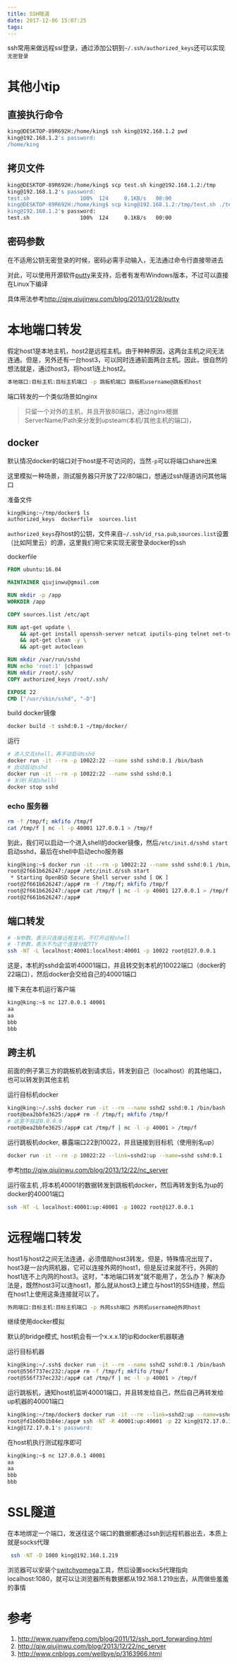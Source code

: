 ```yaml
---
title: SSH隧道
date: 2017-12-06 15:07:25
tags:
---
```


ssh常用来做远程ssl登录，通过添加公钥到`~/.ssh/authorized_keys`还可以实现`无密登录`

# 其他小tip
## 直接执行命令
``` bash
king@DESKTOP-89R692H:/home/king$ ssh king@192.168.1.2 pwd
king@192.168.1.2's password:
/home/king
```

## 拷贝文件
``` bash
king@DESKTOP-89R692H:/home/king$ scp test.sh king@192.168.1.2:/tmp
king@192.168.1.2's password:
test.sh                100%  124     0.1KB/s   00:00
king@DESKTOP-89R692H:/home/king$ scp king@192.168.1.2:/tmp/test.sh ./test.sh
king@192.168.1.2's password:
test.sh                100%  124     0.1KB/s   00:00
```

## 密码参数
在不适用公钥无密登录的时候，密码必需手动输入，无法通过命令行直接带进去

对此，可以使用开源软件[putty](https://www.chiark.greenend.org.uk/~sgtatham/putty/latest.html)来支持，后者有发布Windows版本，不过可以直接在Linux下编译

具体用法参考<http://qjw.qiujinwu.com/blog/2013/01/28/putty>

# 本地端口转发
假定host1是本地主机，host2是远程主机。由于种种原因，这两台主机之间无法连通。但是，另外还有一台host3，可以同时连通前面两台主机。因此，很自然的想法就是，通过host3，将host1连上host2。

``` bash
本地端口:目标主机:目标主机端口 -p 跳板机端口 跳板机username@跳板机host
```

端口转发的一个类似场景如nginx

> 只留一个对外的主机，并且开放80端口，通过nginx根据ServerName/Path来分发到upsteam(本机/其他主机的端口)，

## docker
默认情况docker的端口对于host是不可访问的，当然`-p`可以将端口share出来

这里模拟一种场景，测试服务器只开放了22/80端口，想通过ssh隧道访问其他端口

准备文件
``` bash
king@king:~/tmp/docker$ ls
authorized_keys  dockerfile  sources.list
```

`authorized_keys`存host的公钥，文件来自`~/.ssh/id_rsa.pub`,`sources.list`设置（比如阿里云）的源，这里我们用它来实现无密登录docker的ssh

dockerfile
``` dockerfile
FROM ubuntu:16.04

MAINTAINER qiujinwu@gmail.com

RUN mkdir -p /app
WORKDIR /app

COPY sources.list /etc/apt

RUN apt-get update \
	&& apt-get install openssh-server netcat iputils-ping telnet net-tools -y \
	&& apt-get clean -y \
	&& apt-get autoclean

RUN mkdir /var/run/sshd
RUN echo 'root:1' |chpasswd
RUN mkdir /root/.ssh/
COPY authorized_keys /root/.ssh/

EXPOSE 22
CMD ["/usr/sbin/sshd", "-D"]
```

build docker镜像
``` bash
docker build -t sshd:0.1 ~/tmp/docker/
```
运行
``` bash
# 进入交互shell，再手动启动sshd
docker run -it --rm -p 10022:22 --name sshd sshd:0.1 /bin/bash
# 自动启动sshd
docker run -it --rm -p 10022:22 --name sshd sshd:0.1
# 关闭(另起shell）
docker stop sshd
```

### echo 服务器
``` bash
rm -f /tmp/f; mkfifo /tmp/f
cat /tmp/f | nc -l -p 40001 127.0.0.1 > /tmp/f
```

到此，我们可以启动一个进入shell的docker镜像，然后`/etc/init.d/sshd start`启动sshd，最后在shell中启动echo服务器

``` bash
king@king:~$ docker run -it --rm -p 10022:22 --name sshd sshd:0.1 /bin/bash
root@2f661b626247:/app# /etc/init.d/ssh start
 * Starting OpenBSD Secure Shell server sshd [ OK ]
root@2f661b626247:/app# rm -f /tmp/f; mkfifo /tmp/f
root@2f661b626247:/app# cat /tmp/f | nc -l -p 40001 127.0.0.1 > /tmp/f
root@2f661b626247:/app# 
```


## 端口转发
``` bash
# -N参数，表示只连接远程主机，不打开远程shell
# -T参数，表示不为这个连接分配TTY
ssh -NT -L localhost:40001:localhost:40001 -p 10022 root@127.0.0.1
```

这是，本机的sshd会监听40001端口，并且转交到本机的10022端口（docker的22端口），然后docker会交给自己的40001端口

接下来在本机运行客户端
``` bash
king@king:~$ nc 127.0.0.1 40001
aa
aa
bbb
bbb
```

## 跨主机
前面的例子第三方的跳板机收到请求后，转发到自己（localhost）的其他端口，也可以转发到其他主机

运行目标机docker
``` bash
king@king:~/.ssh$ docker run -it --rm --name sshd2 sshd:0.1 /bin/bash
root@bea2bbfe3625:/app# rm -f /tmp/f; mkfifo /tmp/f
# 这里不指定0.0.0.0
root@bea2bbfe3625:/app# cat /tmp/f | nc -l -p 40001 > /tmp/f
```

运行跳板机docker, 暴露端口22到10022，并且链接到目标机（使用别名up）
``` bash
docker run -it --rm -p 10022:22 --link=sshd2:up --name=sshd sshd:0.1
```

参考<http://qjw.qiujinwu.com/blog/2013/12/22/nc_server>


运行宿主机 ,将本机40001的数据转发到跳板机docker，然后再转发到名为up的docker的40001端口
``` bash
ssh -NT -L localhost:40001:up:40001 -p 10022 root@127.0.0.1
```

# 远程端口转发
host1与host2之间无法连通，必须借助host3转发。但是，特殊情况出现了，host3是一台内网机器，它可以连接外网的host1，但是反过来就不行，外网的host1连不上内网的host3。这时，"本地端口转发"就不能用了，怎么办？
解决办法是，既然host3可以连host1，那么就从host3上建立与host1的SSH连接，然后在host1上使用这条连接就可以了。

``` bash
外网端口:目标主机:目标主机端口 -p 外网ssh端口 外网机username@外网host
```

继续使用docker模拟

默认的bridge模式, host机会有一个x.x.x.1的ip和docker机器联通

运行目标机器
``` bash
king@king:~/.ssh$ docker run -it --rm --name sshd2 sshd:0.1 /bin/bash
root@556f737ec232:/app# rm -f /tmp/f; mkfifo /tmp/f
root@556f737ec232:/app# cat /tmp/f | nc -l -p 40001 > /tmp/f
```

运行跳板机，通知host机监听40001端口，并且转发给自己，然后自己再转发给up机器的40001端口
``` bash
king@king:~/tmp/docker$ docker run -it --rm --link=sshd2:up --name=sshd sshd:0.1 /bin/bash
root@fd1b60b1b84e:/app# ssh -NT -R 40001:up:40001 -p 22 king@172.17.0.1
king@172.17.0.1's password:
```

在host机执行测试程序即可
``` bash
king@king:~$ nc 127.0.0.1 40001
aa
aa
bbb
bbb
```

# SSL隧道
在本地绑定一个端口，发送往这个端口的数据都通过ssh到远程机器出去，本质上就是socks代理
``` bash
 ssh -NT -D 1080 king@192.168.1.219
```

浏览器可以安装个[switchyomega](https://github.com/FelisCatus/SwitchyOmega/releases)工具，然后设置socks5代理指向 localhost:1080，就可以让浏览器所有数据都从192.168.1.219出去，从而做些羞羞的事情


# 参考
1. <http://www.ruanyifeng.com/blog/2011/12/ssh_port_forwarding.html>
2. <http://qjw.qiujinwu.com/blog/2013/12/22/nc_server>
3. <http://www.cnblogs.com/wellbye/p/3163966.html>
